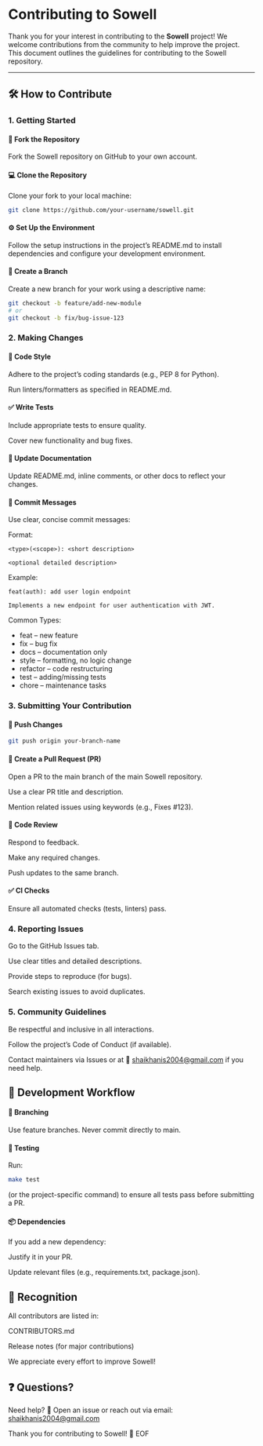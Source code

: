# Contributing to Sowell

Thank you for your interest in contributing to the **Sowell** project! We welcome contributions from the community to help improve the project. This document outlines the guidelines for contributing to the Sowell repository.

---

## 🛠️ How to Contribute

### 1. Getting Started

#### 🔁 Fork the Repository
Fork the Sowell repository on GitHub to your own account.

#### 💻 Clone the Repository
Clone your fork to your local machine:
```bash
git clone https://github.com/your-username/sowell.git
```

#### ⚙️ Set Up the Environment
Follow the setup instructions in the project’s README.md to install dependencies and configure your development environment.

#### 🌱 Create a Branch
Create a new branch for your work using a descriptive name:

```bash
git checkout -b feature/add-new-module
# or
git checkout -b fix/bug-issue-123
```

### 2. Making Changes

#### 🧹 Code Style
Adhere to the project’s coding standards (e.g., PEP 8 for Python).

Run linters/formatters as specified in README.md.

#### ✅ Write Tests
Include appropriate tests to ensure quality.

Cover new functionality and bug fixes.

#### 📝 Update Documentation
Update README.md, inline comments, or other docs to reflect your changes.

#### 💬 Commit Messages
Use clear, concise commit messages:

Format:

```php-template
<type>(<scope>): <short description>

<optional detailed description>
```

Example:

```pgsql
feat(auth): add user login endpoint

Implements a new endpoint for user authentication with JWT.
```

Common Types:

- feat – new feature
- fix – bug fix
- docs – documentation only
- style – formatting, no logic change
- refactor – code restructuring
- test – adding/missing tests
- chore – maintenance tasks

### 3. Submitting Your Contribution

#### 🚀 Push Changes
```bash
git push origin your-branch-name
```

#### 🔀 Create a Pull Request (PR)
Open a PR to the main branch of the main Sowell repository.

Use a clear PR title and description.

Mention related issues using keywords (e.g., Fixes #123).

#### 🧐 Code Review
Respond to feedback.

Make any required changes.

Push updates to the same branch.

#### ✅ CI Checks
Ensure all automated checks (tests, linters) pass.

### 4. Reporting Issues
Go to the GitHub Issues tab.

Use clear titles and detailed descriptions.

Provide steps to reproduce (for bugs).

Search existing issues to avoid duplicates.

### 5. Community Guidelines
Be respectful and inclusive in all interactions.

Follow the project’s Code of Conduct (if available).

Contact maintainers via Issues or at 📧 shaikhanis2004@gmail.com if you need help.

## 🔁 Development Workflow

#### 🌿 Branching
Use feature branches. Never commit directly to main.

#### 🧪 Testing
Run:

```bash
make test
```
(or the project-specific command) to ensure all tests pass before submitting a PR.

#### 📦 Dependencies
If you add a new dependency:

Justify it in your PR.

Update relevant files (e.g., requirements.txt, package.json).

## 🏅 Recognition
All contributors are listed in:

CONTRIBUTORS.md

Release notes (for major contributions)

We appreciate every effort to improve Sowell!

## ❓ Questions?
Need help?
📩 Open an issue or reach out via email: shaikhanis2004@gmail.com

Thank you for contributing to Sowell! 🎉
EOF
